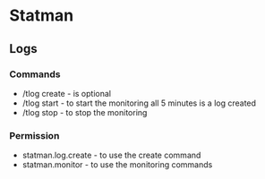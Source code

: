# Statman

## Logs

### Commands
* /tlog create <name> - <name> is optional
* /tlog start - to start the monitoring all 5 minutes is a log created
* /tlog stop - to stop the monitoring

### Permission
* statman.log.create - to use the create command
* statman.monitor - to use the monitoring commands